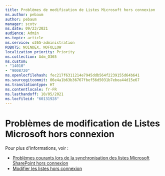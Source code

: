```yaml
---
title: Problèmes de modification de Listes Microsoft hors connexion
ms.author: pebaum
author: pebaum
manager: scotv
ms.date: 09/23/2021
audience: Admin
ms.topic: article
ms.service: o365-administration
ROBOTS: NOINDEX, NOFOLLOW
localization_priority: Priority
ms.collection: Adm_O365
ms.custom:
- "14010"
- "9008720"
ms.openlocfilehash: fec217f6311214e7945ddb564f2239155d64b641
ms.sourcegitcommit: 06e4a1b63b36767fbef56d5031b7ebea44d15e67
ms.translationtype: HT
ms.contentlocale: fr-FR
ms.lasthandoff: 10/05/2021
ms.locfileid: "60131928"
---
```

# <a name="issues-with-editing-microsoft-lists-offline"></a>Problèmes de modification de Listes Microsoft hors connexion

Pour plus d'informations, voir :

- [Problèmes courants lors de la synchronisation des listes Microsoft SharePoint hors connexion](https://docs.microsoft.com/sharepoint/troubleshoot/lists-and-libraries/common-sync-issues)
- [Modifier les listes hors connexion](https://support.microsoft.com/office/edit-lists-offline-41403c3e-1795-4e07-b56b-ae591cbde2f9)
